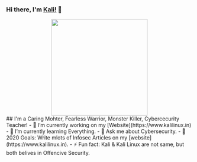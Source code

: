 ### Hi there, I'm [Kali!](https://www.kalilinux.in) 👋
<center>
<img src="https://raw.githubusercontent.com/jaykali/jaykali/master/kali.gif" width="260px" hight="346px">
</center>
## I'm a Caring Mohter, Fearless Warrior, Monster Killer, Cybercecurity Teacher!
 - 🔭 I’m currently working on my [Website](https://www.kalilinux.in)
  - 🌱 I’m currently learning Everything.
  - 💬 Ask me about Cybersecurity.
  - 🥅 2020 Goals: Write mlots of Infosec Articles on my [website](https://www.kalilinux.in).
  - ⚡ Fun fact: Kali & Kali Linux are not same, but both belives in Offencive Security.

